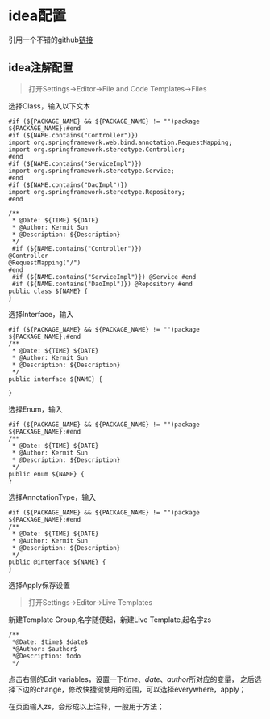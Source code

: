 # idea配置
引用一个不错的github[链接](https://github.com/judasn/IntelliJ-IDEA-Tutorial)

## idea注解配置

> 打开Settings->Editor->File and Code Templates->Files

选择Class，输入以下文本
```text
#if (${PACKAGE_NAME} && ${PACKAGE_NAME} != "")package ${PACKAGE_NAME};#end
#if (${NAME.contains("Controller")})
import org.springframework.web.bind.annotation.RequestMapping;
import org.springframework.stereotype.Controller;
#end
#if (${NAME.contains("ServiceImpl")})
import org.springframework.stereotype.Service;
#end
#if (${NAME.contains("DaoImpl")})
import org.springframework.stereotype.Repository;
#end

/**
 * @Date: ${TIME} ${DATE} 
 * @Author: Kermit Sun
 * @Description: ${Description}
 */
 #if (${NAME.contains("Controller")}) 
@Controller 
@RequestMapping("/")
#end
 #if (${NAME.contains("ServiceImpl")}) @Service #end
 #if (${NAME.contains("DaoImpl")}) @Repository #end
public class ${NAME} {
}
```

选择Interface，输入
```text
#if (${PACKAGE_NAME} && ${PACKAGE_NAME} != "")package ${PACKAGE_NAME};#end
/**
 * @Date: ${TIME} ${DATE} 
 * @Author: Kermit Sun
 * @Description: ${Description}
 */
public interface ${NAME} {

}
```

选择Enum，输入
```text
#if (${PACKAGE_NAME} && ${PACKAGE_NAME} != "")package ${PACKAGE_NAME};#end
/**
 * @Date: ${TIME} ${DATE}
 * @Author: Kermit Sun
 * @Description: ${Description}
 */
public enum ${NAME} {
}
```

选择AnnotationType，输入
```text
#if (${PACKAGE_NAME} && ${PACKAGE_NAME} != "")package ${PACKAGE_NAME};#end
/**
 * @Date: ${TIME} ${DATE}
 * @Author: Kermit Sun
 * @Description: ${Description}
 */
public @interface ${NAME} {
}
```
选择Apply保存设置

> 打开Settings->Editor->Live Templates 

新建Template Group,名字随便起，新建Live Template,起名字zs
```text
/**
 *@Date: $time$ $date$
 *@Author: $author$
 *@Description: todo 
 */
 ```
 点击右侧的Edit variables，设置一下$time$、$date$、$author$所对应的变量，
 之后选择下边的change，修改快捷键使用的范围，可以选择everywhere，apply；
 
 在页面输入zs，会形成以上注释，一般用于方法；